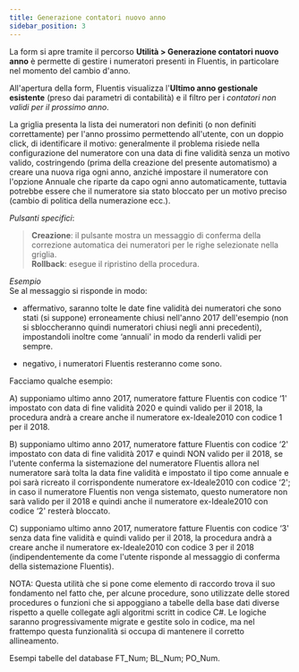 ```yaml
---
title: Generazione contatori nuovo anno
sidebar_position: 3
---
```


La form si apre tramite il percorso **Utilità > Generazione contatori nuovo anno** è permette di gestire i numeratori presenti in Fluentis, in particolare nel momento del cambio d'anno.

All'apertura della form, Fluentis visualizza l'**Ultimo anno gestionale esistente** (preso dai parametri di contabilità) e il filtro per i *contatori non validi per il prossimo anno*.

La griglia presenta la lista dei numeratori non definiti (o non definiti correttamente) per l'anno prossimo permettendo all'utente, con un doppio click, di identificare il motivo: generalmente il problema risiede nella configurazione del numeratore con una data di fine validità senza un motivo valido, costringendo (prima della creazione del presente automatismo) a creare una nuova riga ogni anno, anziché impostare il numeratore con l'opzione Annuale che riparte da capo ogni anno automaticamente, tuttavia potrebbe essere che il numeratore sia stato bloccato per un motivo preciso (cambio di politica della numerazione ecc.).

*Pulsanti specifici*: 

> **Creazione**: il pulsante mostra un messaggio di conferma della correzione automatica dei numeratori per le righe selezionate nella griglia.  
> **Rollback**: esegue il ripristino della procedura.

*Esempio*  
Se al messaggio si risponde in modo:  
- affermativo, saranno tolte le date fine validità dei numeratori che sono stati (si suppone) erroneamente chiusi nell'anno 2017 dell'esempio (non si sbloccheranno quindi numeratori chiusi negli anni precedenti), impostandoli inoltre come ‘annuali' in modo da renderli validi per sempre.

- negativo, i numeratori Fluentis resteranno come sono.


Facciamo qualche esempio:

A) supponiamo ultimo anno 2017, numeratore fatture Fluentis con codice ‘1' impostato con data di fine validità 2020 e quindi valido per il 2018, la procedura andrà a creare anche il numeratore ex-Ideale2010 con codice 1 per il 2018.

B) supponiamo ultimo anno 2017, numeratore fatture Fluentis con codice ‘2' impostato con data di fine validità 2017 e quindi NON valido per il 2018, se l'utente conferma la sistemazione del numeratore Fluentis allora nel numeratore sarà tolta la data fine validità e impostato il tipo come annuale e poi sarà ricreato il corrispondente numeratore ex-Ideale2010 con codice ‘2'; in caso il numeratore Fluentis non venga sistemato, questo numeratore non sarà valido per il 2018 e quindi anche il numeratore ex-Ideale2010 con codice ‘2' resterà bloccato.

C) supponiamo ultimo anno 2017, numeratore fatture Fluentis con codice ‘3' senza data fine validità e quindi valido per il 2018, la procedura andrà a creare anche il numeratore ex-Ideale2010 con codice 3 per il 2018 (indipendentemente da come l'utente risponde al messaggio di conferma della sistemazione Fluentis).

NOTA: Questa utilità che si pone come elemento di raccordo trova il suo fondamento nel fatto che, per alcune procedure, sono utilizzate delle stored procedures o funzioni che si appoggiano a tabelle della base dati diverse rispetto a quelle collegate agli algoritmi scritt in codice C#. Le logiche saranno progressivamente migrate e gestite solo in codice, ma nel frattempo questa funzionalità si occupa di mantenere il corretto allineamento.

Esempi tabelle del database FT_Num; BL_Num; PO_Num.